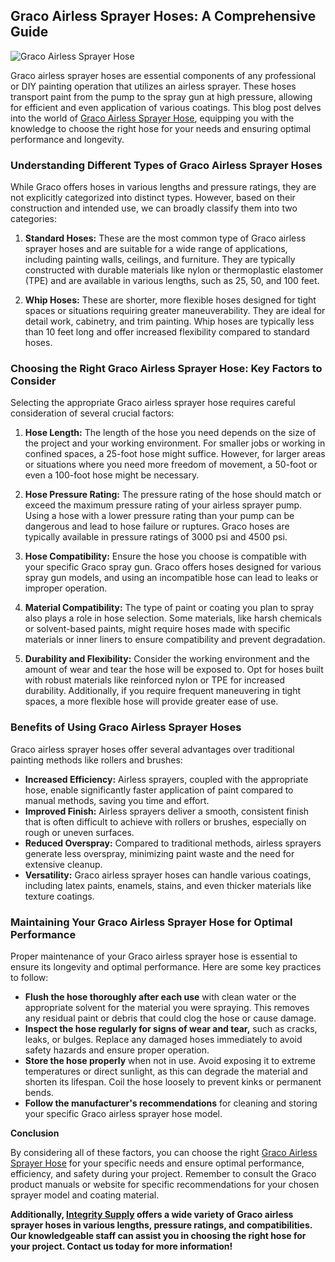 ## Graco Airless Sprayer Hoses: A Comprehensive Guide

![Graco Airless Sprayer Hose](https://integritysupply.com/media/catalog/product/cache/42a8d44f0cb2f10b14ad56a85e352dc6/g/r/graco_19y490_qbp1jrm7ilknnul0.jpeg)


Graco airless sprayer hoses are essential components of any professional or DIY painting operation that utilizes an airless sprayer. These hoses transport paint from the pump to the spray gun at high pressure, allowing for efficient and even application of various coatings. This blog post delves into the world of [Graco Airless Sprayer Hose](https://integritysupply.com/graco/airless-sprayer-hose.html), equipping you with the knowledge to choose the right hose for your needs and ensuring optimal performance and longevity.

### Understanding Different Types of Graco Airless Sprayer Hoses

While Graco offers hoses in various lengths and pressure ratings, they are not explicitly categorized into distinct types. However, based on their construction and intended use, we can broadly classify them into two categories:

1. **Standard Hoses:** These are the most common type of Graco airless sprayer hoses and are suitable for a wide range of applications, including painting walls, ceilings, and furniture. They are typically constructed with durable materials like nylon or thermoplastic elastomer (TPE) and are available in various lengths, such as 25, 50, and 100 feet.

2. **Whip Hoses:** These are shorter, more flexible hoses designed for tight spaces or situations requiring greater maneuverability. They are ideal for detail work, cabinetry, and trim painting. Whip hoses are typically less than 10 feet long and offer increased flexibility compared to standard hoses.

### Choosing the Right Graco Airless Sprayer Hose: Key Factors to Consider

Selecting the appropriate Graco airless sprayer hose requires careful consideration of several crucial factors:

1. **Hose Length:** The length of the hose you need depends on the size of the project and your working environment. For smaller jobs or working in confined spaces, a 25-foot hose might suffice. However, for larger areas or situations where you need more freedom of movement, a 50-foot or even a 100-foot hose might be necessary.

2. **Hose Pressure Rating:** The pressure rating of the hose should match or exceed the maximum pressure rating of your airless sprayer pump. Using a hose with a lower pressure rating than your pump can be dangerous and lead to hose failure or ruptures. Graco hoses are typically available in pressure ratings of 3000 psi and 4500 psi.

3. **Hose Compatibility:** Ensure the hose you choose is compatible with your specific Graco spray gun. Graco offers hoses designed for various spray gun models, and using an incompatible hose can lead to leaks or improper operation.

4. **Material Compatibility:** The type of paint or coating you plan to spray also plays a role in hose selection. Some materials, like harsh chemicals or solvent-based paints, might require hoses made with specific materials or inner liners to ensure compatibility and prevent degradation.

5. **Durability and Flexibility:** Consider the working environment and the amount of wear and tear the hose will be exposed to. Opt for hoses built with robust materials like reinforced nylon or TPE for increased durability. Additionally, if you require frequent maneuvering in tight spaces, a more flexible hose will provide greater ease of use.

### Benefits of Using Graco Airless Sprayer Hoses

Graco airless sprayer hoses offer several advantages over traditional painting methods like rollers and brushes:

* **Increased Efficiency:** Airless sprayers, coupled with the appropriate hose, enable significantly faster application of paint compared to manual methods, saving you time and effort.
* **Improved Finish:** Airless sprayers deliver a smooth, consistent finish that is often difficult to achieve with rollers or brushes, especially on rough or uneven surfaces.
* **Reduced Overspray:** Compared to traditional methods, airless sprayers generate less overspray, minimizing paint waste and the need for extensive cleanup.
* **Versatility:** Graco airless sprayer hoses can handle various coatings, including latex paints, enamels, stains, and even thicker materials like texture coatings.

### Maintaining Your Graco Airless Sprayer Hose for Optimal Performance

Proper maintenance of your Graco airless sprayer hose is essential to ensure its longevity and optimal performance. Here are some key practices to follow:

* **Flush the hose thoroughly after each use** with clean water or the appropriate solvent for the material you were spraying. This removes any residual paint or debris that could clog the hose or cause damage.
* **Inspect the hose regularly for signs of wear and tear,** such as cracks, leaks, or bulges. Replace any damaged hoses immediately to avoid safety hazards and ensure proper operation.
* **Store the hose properly** when not in use. Avoid exposing it to extreme temperatures or direct sunlight, as this can degrade the material and shorten its lifespan. Coil the hose loosely to prevent kinks or permanent bends.
* **Follow the manufacturer's recommendations** for cleaning and storing your specific Graco airless sprayer hose model.


**Conclusion**

By considering all of these factors, you can choose the right [Graco Airless Sprayer Hose](https://integritysupply.com/graco/airless-sprayer-hose.html) for your specific needs and ensure optimal performance, efficiency, and safety during your project. Remember to consult the Graco product manuals or website for specific recommendations for your chosen sprayer model and coating material. 

**Additionally, [Integrity Supply](https://integritysupply.com/) offers a wide variety of Graco airless sprayer hoses in various lengths, pressure ratings, and compatibilities. Our knowledgeable staff can assist you in choosing the right hose for your project. Contact us today for more information!**
